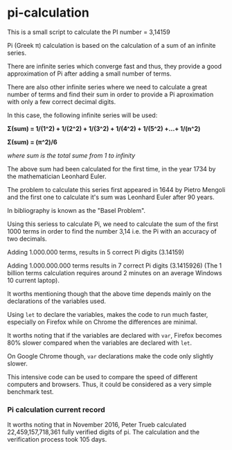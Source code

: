 # pi-calculation

This is a small script to calculate the PI number = 3,14159

Pi (Greek π) calculation is based on the calculation
of a sum of an infinite series.

There are infinite series which converge fast and thus,
they provide a good approximation of Pi after adding
a small number of terms.

There are also other infinite series where we need to
calculate a great number of terms and find their sum
in order to provide a Pi aproximation with only 
a few correct decimal digits.

In this case, the following infinite series will be used:

<strong>Σ(sum) = 1/(1^2) + 1/(2^2) + 1/(3^2) + 1/(4^2) + 1/(5^2) +...+ 1/(n^2) </strong>

<strong> Σ(sum) = (π^2)/6 </strong>

<em>where sum is the total sume from 1 to infinity</em>
 
The above sum had been calculated for the first time,
in the year 1734 by the mathematician Leonhard Euler.

The problem to calculate this series first appeared
in 1644 by Pietro Mengoli and the first one to calculate
it's sum was Leonhard Euler after 90 years.

In bibliography is known as the "Basel Problem".

Using this seriess to calculate Pi, we need to calculate
the sum of the first 1000 terms in order to find
the number 3,14 i.e. the Pi with an accuracy of two decimals.

Adding 1.000.000 terms, results in 5 correct Pi digits (3.14159)
 
Adding 1.000.000.000 terms results in 7 correct Pi digits (3.1415926)
(The 1 billion terms calculation requires around 2 minutes
on an average Windows 10 current laptop).

It worths mentioning though that the above time depends
mainly on the declarations of the variables used.

Using `let` to declare the variables, makes the code
to run much faster, especially on Firefox while
on Chrome the differences are minimal.

It worths noting that if the variables are
declared with `var`, Firefox becomes 80% slower
compared when the variables are declared with `let`.

On Google Chrome though, `var` declarations make
the code only slightly slower.

This intensive code can be used to compare 
the speed of different computers and browsers. 
Thus, it could be considered as a very simple
benchmark test.

<h3>Pi calculation current record</h3>
It worths noting that in November 2016, Peter Trueb
calculated 22,459,157,718,361 fully verified digits of pi.
The calculation and the verification process took 105 days.

